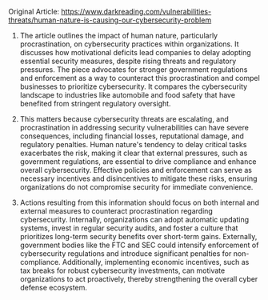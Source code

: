Original Article: https://www.darkreading.com/vulnerabilities-threats/human-nature-is-causing-our-cybersecurity-problem

1) The article outlines the impact of human nature, particularly procrastination, on cybersecurity practices within organizations. It discusses how motivational deficits lead companies to delay adopting essential security measures, despite rising threats and regulatory pressures. The piece advocates for stronger government regulations and enforcement as a way to counteract this procrastination and compel businesses to prioritize cybersecurity. It compares the cybersecurity landscape to industries like automobile and food safety that have benefited from stringent regulatory oversight.

2) This matters because cybersecurity threats are escalating, and procrastination in addressing security vulnerabilities can have severe consequences, including financial losses, reputational damage, and regulatory penalties. Human nature's tendency to delay critical tasks exacerbates the risk, making it clear that external pressures, such as government regulations, are essential to drive compliance and enhance overall cybersecurity. Effective policies and enforcement can serve as necessary incentives and disincentives to mitigate these risks, ensuring organizations do not compromise security for immediate convenience.

3) Actions resulting from this information should focus on both internal and external measures to counteract procrastination regarding cybersecurity. Internally, organizations can adopt automatic updating systems, invest in regular security audits, and foster a culture that prioritizes long-term security benefits over short-term gains. Externally, government bodies like the FTC and SEC could intensify enforcement of cybersecurity regulations and introduce significant penalties for non-compliance. Additionally, implementing economic incentives, such as tax breaks for robust cybersecurity investments, can motivate organizations to act proactively, thereby strengthening the overall cyber defense ecosystem.